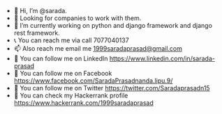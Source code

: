 - 👋 Hi, I’m @sarada.
- 👀 Looking for companies to work with them.
- 🌱 I’m currently working on python and django framework and django rest framework.
- 📞 You can reach me via call 7077040137
- 📫 Also reach me email me 1999saradaprasad@gmail.com
- 🔗 You can follow me on LinkedIn https://www.linkedin.com/in/sarada-prasad
- 🔗 You can follow me on Facebook https://www.facebook.com/SaradaPrasadnanda.lipu.9/
- 🔗 You can follow me on Twitter https://twitter.com/Saradaprasadn15
- 🔗 You can check my Hackerrank profile https://www.hackerrank.com/1999saradaprasad
